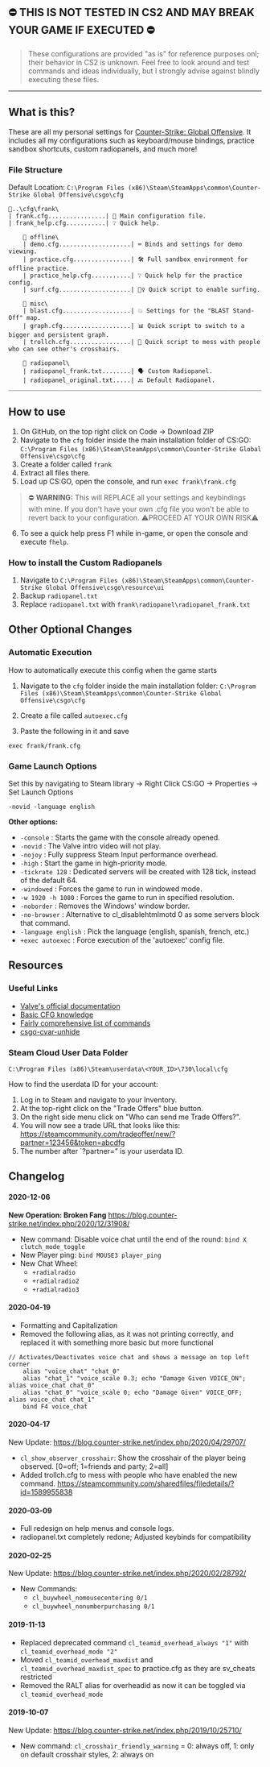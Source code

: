 ## ⛔ THIS IS NOT TESTED IN CS2 AND MAY BREAK YOUR GAME IF EXECUTED ⛔

> These configurations are provided "as is" for reference purposes onl; their behavior in CS2 is unknown.
> Feel free to look around and test commands and ideas individually, but I strongly advise against blindly executing these files.

----

## What is this?

These are all my personal settings for [Counter-Strike: Global Offensive](https://store.steampowered.com/app/730/CounterStrike_Global_Offensive/).
It includes all my configurations such as keyboard/mouse bindings, practice sandbox shortcuts, custom radiopanels, and much more!

### File Structure
Default Location: `C:\Program Files (x86)\Steam\SteamApps\common\Counter-Strike Global Offensive\csgo\cfg`

```
📁..\cfg\frank\
| frank.cfg................| 📄 Main configuration file.
| frank_help.cfg...........| ❔ Quick help.

	📁 offline\
	| demo.cfg....................| ⌨ Binds and settings for demo viewing.
	| practice.cfg................| 🛠 Full sandbox environment for offline practice.
	| practice_help.cfg...........| ❔ Quick help for the practice config.
	| surf.cfg....................| 🏄‍♀️ Quick script to enable surfing.

	📁 misc\
	| blast.cfg...................| 💥 Settings for the "BLAST Stand-Off" map.
	| graph.cfg...................| 📊 Quick script to switch to a bigger and persistent graph.
	| trollch.cfg.................| 🎯 Quick script to mess with people who can see other's crosshairs.

	📁 radiopanel\
	| radiopanel_frank.txt........| 🗣 Custom Radiopanel.
	| radiopanel_original.txt.....| 🔙 Default Radiopanel.
_____________________________________________________________________________________________________
```

## How to use

1. On GitHub, on the top right click on Code → Download ZIP
2. Navigate to the `cfg` folder inside the main installation folder of CS:GO:
`C:\Program Files (x86)\Steam\SteamApps\common\Counter-Strike Global Offensive\csgo\cfg`
3. Create a folder called `frank`
4. Extract all files there.
5. Load up CS:GO, open the console, and run `exec frank\frank.cfg`

> ⛔ **WARNING:** This will REPLACE all your settings and keybindings with mine. If you don't have your own .cfg file you won't be able to revert back to your configuration. 
> ⚠PROCEED AT YOUR OWN RISK⚠

6. To see a quick help press F1 while in-game, or open the console and execute `fhelp`.

### How to install the Custom Radiopanels

1. Navigate to `C:\Program Files (x86)\Steam\SteamApps\common\Counter-Strike Global Offensive\csgo\resource\ui`
2. Backup `radiopanel.txt`
3. Replace `radiopanel.txt` with `frank\radiopanel\radiopanel_frank.txt`


## Other Optional Changes

### Automatic Execution

How to automatically execute this config when the game starts

1. Navigate to the `cfg` folder inside the main installation folder:
`C:\Program Files (x86)\Steam\SteamApps\common\Counter-Strike Global Offensive\csgo\cfg`

2. Create a file called `autoexec.cfg`

3. Paste the following in it and save
```
exec frank/frank.cfg
```

### Game Launch Options

Set this by navigating to Steam library → Right Click CS:GO → Properties → Set Launch Options
```
-novid -language english
```

**Other options:**

* `-console`			: Starts the game with the console already opened.
* `-novid`				: The Valve intro video will not play.
* `-nojoy`				: Fully suppress Steam Input performance overhead.
* `-high`				: Start the game in high-priority mode.
* `-tickrate 128`		: Dedicated servers will be created with 128 tick, instead of the default 64.
* `-windowed`			: Forces the game to run in windowed mode.
* `-w 1920 -h 1080`		: Forces the game to run in specified resolution.
* `-noborder`			: Removes the Windows' window border.
* `-no-browser`			: Alternative to cl_disablehtmlmotd 0 as some servers block that command.
* `-language english`	: Pick the language (english, spanish, french, etc.)
* `+exec autoexec`		: Force execution of the 'autoexec' config file.

## Resources

### Useful Links
- [Valve's official documentation](https://developer.valvesoftware.com/wiki/List_of_CS:GO_Cvars)
- [Basic CFG knowledge](https://steamcommunity.com/sharedfiles/filedetails/?id=314801693)
- [Fairly comprehensive list of commands](https://steamcommunity.com/sharedfiles/filedetails/?id=1995743598&preview=true)
- [csgo-cvar-unhide](https://github.com/saul/csgo-cvar-unhide)

### Steam Cloud User Data Folder
`C:\Program Files (x86)\Steam\userdata\<YOUR_ID>\730\local\cfg`

How to find the userdata ID for your account:
1. Log in to Steam and navigate to your Inventory.
2. At the top-right click on the "Trade Offers" blue button.
5. On the right side menu click on "Who can send me Trade Offers?".
6. You will now see a trade URL that looks like this: https://steamcommunity.com/tradeoffer/new/?partner=123456&token=abcdfg
7. The number after `?partner=" is your userdata ID.


## Changelog

#### 2020-12-06
**New Operation: Broken Fang**
https://blog.counter-strike.net/index.php/2020/12/31908/

- New command: Disable voice chat until the end of the round: `bind X clutch_mode_toggle`
- New Player ping: `bind MOUSE3 player_ping`
- New Chat Wheel:
	+ `+radialradio`
	+ `+radialradio2`
	+ `+radialradio3`

#### 2020-04-19
- Formatting and Capitalization
- Removed the following alias, as it was not printing correctly, and replaced it with something more basic but more functional
```
// Activates/Deactivates voice chat and shows a message on top left corner
	alias "voice_chat" "chat_0"
	alias "chat_1" "voice_scale 0.3; echo "Damage Given VOICE_ON"; alias voice_chat chat_0"
	alias "chat_0" "voice_scale 0; echo "Damage Given" VOICE_OFF; alias voice_chat chat_1"
	bind F4 voice_chat
```

#### 2020-04-17
New Update: https://blog.counter-strike.net/index.php/2020/04/29707/

- `cl_show_observer_crosshair`: Show the crosshair of the player being observed. [0=off; 1=friends and party; 2=all]
- Added trollch.cfg to mess with people who have enabled the new command.
https://steamcommunity.com/sharedfiles/filedetails/?id=1589955838

#### 2020-03-09
- Full redesign on help menus and console logs.
- radiopanel.txt completely redone; Adjusted keybinds for compatibility

#### 2020-02-25
New Update: https://blog.counter-strike.net/index.php/2020/02/28792/

- New Commands:
	+ `cl_buywheel_nomousecentering 0/1`
	+ `cl_buywheel_nonumberpurchasing 0/1`

#### 2019-11-13
- Replaced deprecated command `cl_teamid_overhead_always "1"` with `cl_teamid_overhead_mode "2"`
- Moved `cl_teamid_overhead_maxdist` and `cl_teamid_overhead_maxdist_spec` to practice.cfg as they are sv_cheats restricted
- Removed the RALT alias for overheadid as now it can be toggled via `cl_teamid_overhead_mode`

#### 2019-10-07
New Update: https://blog.counter-strike.net/index.php/2019/10/25710/

- New command: `cl_crosshair_friendly_warning` = 0: always off, 1: only on default crosshair styles, 2: always on